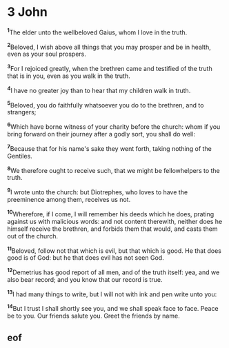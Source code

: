
# 3 John

<sup>**1**</sup>The elder unto the wellbeloved Gaius, whom I love in the truth.

<sup>**2**</sup>Beloved, I wish above all things that you may prosper and be in health, even as your soul prospers.

<sup>**3**</sup>For I rejoiced greatly, when the brethren came and testified of the truth that is in you, even as you walk in the truth.

<sup>**4**</sup>I have no greater joy than to hear that my children walk in truth.

<sup>**5**</sup>Beloved, you do faithfully whatsoever you do to the brethren, and to strangers;

<sup>**6**</sup>Which have borne witness of your charity before the church: whom if you bring forward on their journey after a godly sort, you shall do well:

<sup>**7**</sup>Because that for his name's sake they went forth, taking nothing of the Gentiles.

<sup>**8**</sup>We therefore ought to receive such, that we might be fellowhelpers to the truth.

<sup>**9**</sup>I wrote unto the church: but Diotrephes, who loves to have the preeminence among them, receives us not.

<sup>**10**</sup>Wherefore, if I come, I will remember his deeds which he does, prating against us with malicious words: and not content therewith, neither does he himself receive the brethren, and forbids them that would, and casts them out of the church.

<sup>**11**</sup>Beloved, follow not that which is evil, but that which is good. He that does good is of God: but he that does evil has not seen God.

<sup>**12**</sup>Demetrius has good report of all men, and of the truth itself: yea, and we also bear record; and you know that our record is true.

<sup>**13**</sup>I had many things to write, but I will not with ink and pen write unto you:

<sup>**14**</sup>But I trust I shall shortly see you, and we shall speak face to face. Peace be to you. Our friends salute you. Greet the friends by name.


## eof
